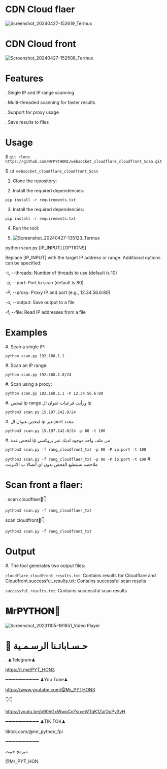 # CDN Cloud flaer 
![Screenshot_20240427-152619_Termux](https://github.com/MrPYTHONI/websocket_cloudflare_cloudfront_Scan/assets/155364237/cc39324b-5bf1-4a66-b441-ac723d1924e3)

 # CDN Cloud front
 ![Screenshot_20240427-152508_Termux](https://github.com/MrPYTHONI/websocket_cloudflare_cloudfront_Scan/assets/155364237/c5fdc5c1-203f-415e-8ce1-125631d98ad9)


# Features
. Single IP and IP range scanning

. Multi-threaded scanning for faster results

. Support for proxy usage

. Save results to files

# Usage

 $ `git clone https://github.com/MrPYTHONI/websocket_cloudflare_cloudfront_Scan.git`


 $ `cd websocket_cloudflare_cloudfront_Scan`

1. Clone the repository:



2. Install the required dependencies:

`pip install -r requirements.txt`



3. Install the required dependencies:

`pip install -r requirements.txt`


4. Run the tool:

5. ![Screenshot_20240427-135123_Termux](https://github.com/MrPYTHONI/websocket_cloudflare_cloudfront_Scan/assets/155364237/95b4ae81-a921-4313-9186-756e8cba1a5b)


python scan.py [IP_INPUT] [OPTIONS]

Replace [IP_INPUT] with the target IP address or range. Additional options can be specified:

-t, --threads: Number of threads to use (default is 10)

-p, --port: Port to scan (default is 80)

-P, --proxy: Proxy IP and port (e.g., 12.34.56.6:80)

-o, --output: Save output to a file

-f, --file: Read IP addresses from a file


# Examples

#. Scan a single IP:

`python scan.py 192.168.1.1`

#. Scan an IP range:

`python scan.py 192.168.1.0/24`

#. Scan using a proxy:

`python scan.py 192.168.1.1 -P 12.34.56.6:80`


#. لفحص ip range ورأيت فرعيات عنوان ال ip

`python3 scan.py 15.197.142.0/24`


#. لفحص عنوان ال ip عبر port محدد

`python3 scan.py 15.197.142.0/24 -p 80 -t 100`



#. لفحص عدة ip من ملف واحد موجود لديك عبر بروكسي

`python3 scan.py -f rang_cloudfront_txt -p 80 -P ip:port -t 100`


`python3 scan.py -f rang_cloudflaer_txt -p 80 -P ip:port -t 100`
#. ملاحضه تستطيع الفحص بدون اي أتصالا ب الانترنت
# Scan front a flaer:

. scan cloudflaer🌚👇

`python3 scan.py -f rang_cloudflaer_txt`

scan cloudfront🌚👇

`python3 scan.py -f rang_cloudfront_txt`


# Output

#. The tool generates two output files:

`cloudflare_cloudfront_results.txt`: Contains results for Cloudflare and Cloudfront.successful_results.txt: Contains successful scan results

`successful_results.txt`: Contains successful scan results

# 𝐌r𝐏𝐘𝐓𝐇𝐎𝐍🎩
![Screenshot_20231105-191851_Video Player](https://github.com/MrPYTHONI/websocket_cloudflare_cloudfront_Scan/assets/155364237/84c0bab7-1ee4-4f35-a48a-846d77a5d57d)

# 📱 حـسـاباتـنا الرسـمـية
. ♟Telegram♟ 

https://t.me/PYT_HON3

➖➖➖➖➖➖➖➖➖➖
♟You Tube♟

https://www.youtube.com/@Mr_PYTHON3

👇👇

https://youtu.be/b90hGxWwoCg?si=eWTqK1ZajOuPy3vH

➖➖➖➖➖➖➖➖➖➖
♟TIK TOK♟ 

tiktok.com/@mr_python_fpi


➖➖➖➖➖➖➖➖➖➖

مبرمج خبيث 

@Mr_PYT_HON
